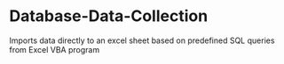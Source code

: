 # Database-Data-Collection
Imports data directly to an excel sheet based on predefined SQL queries from Excel VBA program
